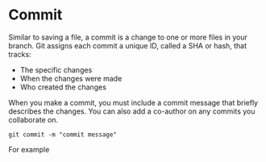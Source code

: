 # Commit

Similar to saving a file, a commit is a change to one or more files in your branch. Git assigns each commit a unique ID, called a SHA or hash, that tracks:

* The specific changes
* When the changes were made
* Who created the changes

When you make a commit, you must include a commit message that briefly describes the changes. You can also add a co-author on any commits you collaborate on.

    git commit -m "commit message"

For example 


